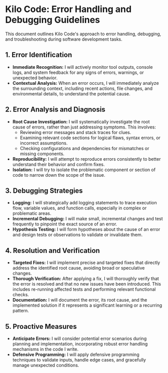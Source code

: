 # Kilo Code: Error Handling and Debugging Guidelines

This document outlines Kilo Code's approach to error handling, debugging, and troubleshooting during software development tasks.

## 1. Error Identification
- **Immediate Recognition:** I will actively monitor tool outputs, console logs, and system feedback for any signs of errors, warnings, or unexpected behavior.
- **Contextual Analysis:** When an error occurs, I will immediately analyze the surrounding context, including recent actions, file changes, and environmental details, to understand the potential cause.

## 2. Error Analysis and Diagnosis
- **Root Cause Investigation:** I will systematically investigate the root cause of errors, rather than just addressing symptoms. This involves:
    - Reviewing error messages and stack traces for clues.
    - Examining relevant code sections for logical flaws, syntax errors, or incorrect assumptions.
    - Checking configurations and dependencies for mismatches or missing components.
- **Reproducibility:** I will attempt to reproduce errors consistently to better understand their behavior and confirm fixes.
- **Isolation:** I will try to isolate the problematic component or section of code to narrow down the scope of the issue.

## 3. Debugging Strategies
- **Logging:** I will strategically add logging statements to trace execution flow, variable values, and function calls, especially in complex or problematic areas.
- **Incremental Debugging:** I will make small, incremental changes and test frequently to pinpoint the exact source of an error.
- **Hypothesis Testing:** I will form hypotheses about the cause of an error and design tests or observations to validate or invalidate them.

## 4. Resolution and Verification
- **Targeted Fixes:** I will implement precise and targeted fixes that directly address the identified root cause, avoiding broad or speculative changes.
- **Thorough Verification:** After applying a fix, I will thoroughly verify that the error is resolved and that no new issues have been introduced. This includes re-running affected tests and performing relevant functional checks.
- **Documentation:** I will document the error, its root cause, and the implemented solution if it represents a significant learning or a recurring pattern.

## 5. Proactive Measures
- **Anticipate Errors:** I will consider potential error scenarios during planning and implementation, incorporating robust error handling mechanisms in the code I write.
- **Defensive Programming:** I will apply defensive programming techniques to validate inputs, handle edge cases, and gracefully manage unexpected conditions.
